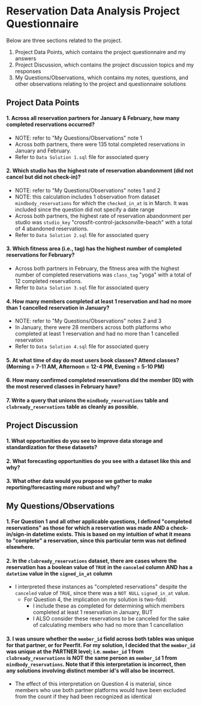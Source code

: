 # Reservation Data Analysis Project Questionnaire

Below are three sections related to the project.
1. Project Data Points, which contains the project questionnaire and my answers
2. Project Discussion, which contains the project discussion topics and my responses
3. My Questions/Observations, which contains my notes, questions, and other observations relating to the project and questionnaire solutions

## Project Data Points

#### 1. Across all reservation partners for January & February, how many completed reservations occurred?
  - NOTE: refer to "My Questions/Observations" note 1
  - Across both partners, there were 135 total completed reservations in January and February.
  - Refer to `Data Solution 1.sql` file for associated query

#### 2. Which studio has the highest rate of reservation abandonment (did not cancel but did not check-in)?
  - NOTE: refer to "My Questions/Observations" notes 1 and 2
  - NOTE: this calculation includes 1 observation from dataset `mindbody_reservations` for which the `checked_in_at` is in March. It was included since the question did not specify a date range
  - Across both partners, the highest rate of reservation abandonment per studio was `studio_key` "crossfit-control-jacksonville-beach" with a total of 4 abandoned reservations.
  - Refer to `Data Solution 2.sql` file for associated query

#### 3. Which fitness area (i.e., tag) has the highest number of completed reservations for February?
  - Across both partners in February, the fitness area with the highest number of completed reservations was `class_tag` "yoga" with a total of 12 completed reservations.
  - Refer to `Data Solution 3.sql` file for associated query

#### 4. How many members completed at least 1 reservation and had no more than 1 cancelled reservation in January?
  - NOTE: refer to "My Questions/Observations" notes 2 and 3
  - In January, there were 28 members across both platforms who completed at least 1 reservation and had no more than 1 cancelled reservation
  - Refer to `Data Solution 4.sql` file for associated query

#### 5. At what time of day do most users book classes? Attend classes? (Morning = 7-11 AM, Afternoon = 12-4 PM, Evening = 5-10 PM)

#### 6. How many confirmed completed reservations did the member (ID) with the most reserved classes in February have?

#### 7. Write a query that unions the `mindbody_reservations` table and `clubready_reservations` table as cleanly as possible.


## Project Discussion

#### 1. What opportunities do you see to improve data storage and standardization for these datasets?

#### 2. What forecasting opportunities do you see with a dataset like this and why?

#### 3. What other data would you propose we gather to make reporting/forecasting more robust and why?


## My Questions/Observations

#### 1. For Question 1 and all other applicable questions, I defined "completed reservations" as those for which a reservation was made AND a check-in/sign-in datetime exists. This is based on my intuition of what it means to "complete" a reservation, since this particular term was not defined elsewhere.

#### 2. In the `clubready_reservations` dataset, there are cases where the reservation has a boolean value of `TRUE` in the `canceled` column AND has a `datetime` value in the `signed_in_at` column
  - I interpreted these instances as "completed reservations" despite the `canceled` value of `TRUE`, since there was a `NOT NULL` `signed_in_at` value. 
    - For Question 4, the implication on my solution is two-fold:
      - I include these as completed for determining which members completed at least 1 reservation in January, BUT
      - I ALSO consider these reservations to be canceled for the sake of calculating members who had no more than 1 cancellation


#### 3. I was unsure whether the `member_id` field across both tables was unique for that partner, or for Peerfit. For my solution, I decided that the `member_id` was unique at the PARTNER level; i.e. `member_id` 1 from `clubready_reservations` is NOT the same person as `member_id` 1 from `mindbody_reservations`. Note that if this interpretation is incorrect, then any solutions involving distinct member id's will also be incorrect.
  - The effect of this interpretation on Question 4 is material, since members who use both partner platforms would have been excluded from the count if they had been recognized as identical

